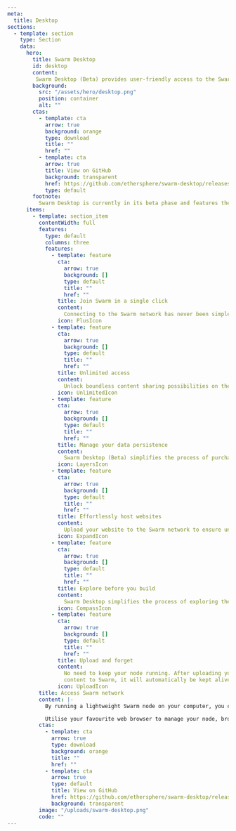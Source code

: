 ```yaml
---
meta:
  title: Desktop
sections:
  - template: section
    type: Section
    data:
      hero:
        title: Swarm Desktop
        id: desktop
        content:
         Swarm Desktop (Beta) provides user-friendly access to the Swarm network.
        background:
          src: "/assets/hero/desktop.png"
          position: container
          alt: ""
        ctas:
          - template: cta
            arrow: true
            background: orange
            type: download
            title: ""
            href: ""
          - template: cta
            arrow: true
            title: View on GitHub
            background: transparent
            href: https://github.com/ethersphere/swarm-desktop/releases
            type: default
        footnote:
          Swarm Desktop is currently in its beta phase and features the Sentry application for monitoring and reporting bugs. This software automatically gathers data to contribute to software enhancement.
      items:
        - template: section_item
          contentWidth: full
          features:
            type: default
            columns: three
            features:
              - template: feature
                cta:
                  arrow: true
                  background: []
                  type: default
                  title: ""
                  href: ""
                title: Join Swarm in a single click
                content:
                  Connecting to the Swarm network has never been simpler—just download and install Swarm Desktop.
                icon: PlusIcon
              - template: feature
                cta:
                  arrow: true
                  background: []
                  type: default
                  title: ""
                  href: ""
                title: Unlimited access
                content:
                  Unlock boundless content sharing possibilities on the Swarm network by fueling your node with BZZ tokens.
                icon: UnlimitedIcon
              - template: feature
                cta:
                  arrow: true
                  background: []
                  type: default
                  title: ""
                  href: ""
                title: Manage your data persistence
                content:
                  Swarm Desktop (Beta) simplifies the process of purchasing and managing stamps to ensure the longevity of your content on the Swarm network.
                icon: LayersIcon
              - template: feature
                cta:
                  arrow: true
                  background: []
                  type: default
                  title: ""
                  href: ""
                title: Effortlessly host websites
                content:
                  Upload your website to the Swarm network to ensure universal accessibility. Easily share it using preview URLs or link it to your ENS name for convenient discovery.
                icon: ExpandIcon
              - template: feature
                cta:
                  arrow: true
                  background: []
                  type: default
                  title: ""
                  href: ""
                title: Explore before you build
                content:
                  Swarm Desktop simplifies the process of exploring the capabilities of the Swarm network. Quickly check the status of your Swarm light-node, access settings, and manage your wallet with ease.
                icon: CompassIcon
              - template: feature
                cta:
                  arrow: true
                  background: []
                  type: default
                  title: ""
                  href: ""
                title: Upload and forget
                content:
                  No need to keep your node running. After uploading your
                  content to Swarm, it will automatically be kept alive by a worldwide network of peers.
                icon: UploadIcon
          title: Access Swarm network
          content: |-
            By running a lightweight Swarm node on your computer, you can enjoy direct peer-to-peer network access, without the need for centralized gateways.

            Utilise your favourite web browser to manage your node, browse websites, and upload or download data directly from peers in the Swarm network.
          ctas:
            - template: cta
              arrow: true
              type: download
              background: orange
              title: ""
              href: ""
            - template: cta
              arrow: true
              type: default
              title: View on GitHub
              href: https://github.com/ethersphere/swarm-desktop/releases
              background: transparent
          image: "/uploads/swarm-desktop.png"
          code: ""
---
```

